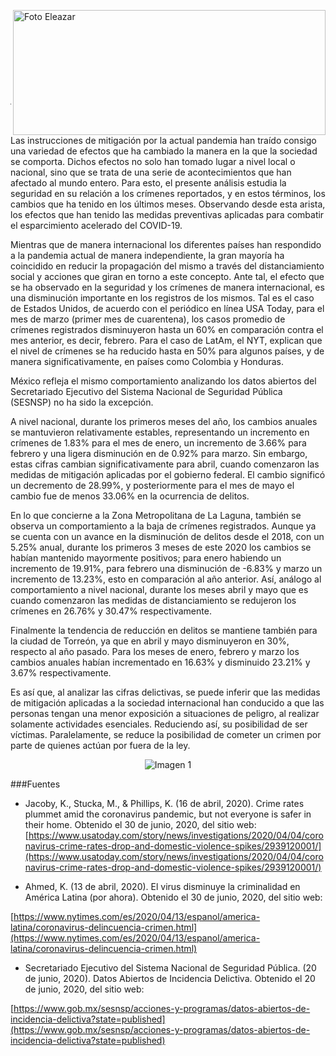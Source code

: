 
<p>
   <a title="ir a Otras Publicaciones" href="http://www.trcimplan.gob.mx/autores/pedro-eleazar-gonzalez-valdez.html"><img class="img-responsive contenido-imagen" src="../imagenes/128/lic-pedro-eleazar-gonzalez-valdez-top2.png" align="right" alt="Foto Eleazar" width="500" height="200"></a>
</p>

</br></br></br></br></br></br></br></br>

---

Las instrucciones de mitigación por la actual pandemia han traído consigo una variedad de efectos que ha cambiado la manera en la que la sociedad se comporta. Dichos efectos no solo han tomado lugar a nivel local o nacional, sino que se trata de una serie de acontecimientos que han afectado al mundo entero. Para esto, el presente análisis estudia la seguridad en su relación a los crímenes reportados, y en estos términos, los cambios que ha tenido en los últimos meses. Observando desde esta arista, los efectos que han tenido las medidas preventivas aplicadas para combatir el esparcimiento acelerado del COVID-19.

Mientras que de manera internacional los diferentes países han respondido a la pandemia actual de manera independiente, la gran mayoría ha coincidido en reducir la propagación del mismo a través del distanciamiento social y acciones que giran en torno a este concepto. Ante tal, el efecto que se ha observado en la seguridad y los crímenes de manera internacional, es una disminución importante en los registros de los mismos. Tal es el caso de Estados Unidos, de acuerdo con el periódico en línea USA Today, para el mes de marzo (primer mes de cuarentena), los casos promedio de crímenes registrados disminuyeron hasta un 60% en comparación contra el mes anterior, es decir, febrero. Para el caso de LatAm, el NYT, explican que el nivel de crímenes se ha reducido hasta en 50% para algunos países, y de manera significativamente, en países como Colombia y Honduras.

México refleja el mismo comportamiento analizando los datos abiertos del Secretariado Ejecutivo del Sistema Nacional de Seguridad Pública (SESNSP) no ha sido la excepción.

A nivel nacional, durante los primeros meses del año, los cambios anuales se mantuvieron relativamente estables, representando un incremento en crímenes de 1.83% para el mes de enero, un incremento de 3.66% para febrero y una ligera disminución en de 0.92% para marzo. Sin embargo, estas cifras cambian significativamente para abril, cuando comenzaron las medidas de mitigación aplicadas por el gobierno federal.  El cambio significó un decremento de 28.99%, y posteriormente para el mes de mayo el cambio fue de menos 33.06% en la ocurrencia de delitos.

En lo que concierne a la Zona Metropolitana de La Laguna, también se observa un comportamiento a la baja de crímenes registrados. Aunque ya se cuenta con un avance en la disminución de delitos desde el 2018, con un 5.25% anual, durante los primeros 3 meses de este 2020 los cambios se habían mantenido mayormente positivos; para enero habiendo un incremento de 19.91%, para febrero una disminución de -6.83% y marzo un incremento de 13.23%, esto en comparación al año anterior. Así, análogo al comportamiento a nivel nacional, durante los meses abril y mayo que es cuando comenzaron las medidas de distanciamiento se redujeron los crímenes en 26.76% y 30.47% respectivamente.

Finalmente la tendencia de reducción en delitos se mantiene también para la ciudad de Torreón, ya que en abril y mayo disminuyeron en 30%, respecto al año pasado. Para los meses de enero, febrero y marzo los cambios anuales habían incrementado en 16.63% y disminuido 23.21% y 3.67% respectivamente.

Es así que, al analizar las cifras delictivas, se puede inferir que las medidas de mitigación aplicadas a la sociedad internacional han conducido a que las personas tengan una menor exposición a situaciones de peligro, al realizar solamente actividades esenciales. Reduciendo así, su posibilidad de ser víctimas. Paralelamente, se reduce la posibilidad de cometer un crimen por parte de quienes actúan por fuera de la ley.


<center><img class="img-responsive" src="la-seguridad-en-tiempos-de-pandemia-julio-2020/ima01.jpg" alt="Imagen 1"></center>

###Fuentes

- Jacoby, K., Stucka, M., & Phillips, K. (16 de abril, 2020). Crime rates plummet amid the coronavirus pandemic, but not everyone is safer in their home. Obtenido el 30 de junio, 2020, del sitio web:
 [https://www.usatoday.com/story/news/investigations/2020/04/04/coronavirus-crime-rates-drop-and-domestic-violence-spikes/2939120001/](https://www.usatoday.com/story/news/investigations/2020/04/04/coronavirus-crime-rates-drop-and-domestic-violence-spikes/2939120001/)

- Ahmed, K. (13 de abril, 2020). El virus disminuye la criminalidad en América Latina (por ahora). Obtenido el 30 de junio, 2020, del sitio web:

 [https://www.nytimes.com/es/2020/04/13/espanol/america-latina/coronavirus-delincuencia-crimen.html](https://www.nytimes.com/es/2020/04/13/espanol/america-latina/coronavirus-delincuencia-crimen.html)

- Secretariado Ejecutivo del Sistema Nacional de Seguridad Pública. (20 de junio, 2020). Datos Abiertos de Incidencia Delictiva. Obtenido el 20 de junio, 2020, del sitio web:

 [https://www.gob.mx/sesnsp/acciones-y-programas/datos-abiertos-de-incidencia-delictiva?state=published](https://www.gob.mx/sesnsp/acciones-y-programas/datos-abiertos-de-incidencia-delictiva?state=published)
